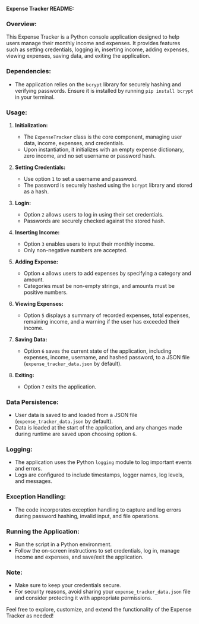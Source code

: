 **Expense Tracker README:**

### Overview:
This Expense Tracker is a Python console application designed to help users manage their monthly income and expenses. It provides features such as setting credentials, logging in, inserting income, adding expenses, viewing expenses, saving data, and exiting the application.

### Dependencies:
- The application relies on the `bcrypt` library for securely hashing and verifying passwords. Ensure it is installed by running `pip install bcrypt` in your terminal.

### Usage:

1. **Initialization:**
   - The `ExpenseTracker` class is the core component, managing user data, income, expenses, and credentials.
   - Upon instantiation, it initializes with an empty expense dictionary, zero income, and no set username or password hash.

2. **Setting Credentials:**
   - Use option `1` to set a username and password.
   - The password is securely hashed using the `bcrypt` library and stored as a hash.

3. **Login:**
   - Option `2` allows users to log in using their set credentials.
   - Passwords are securely checked against the stored hash.

4. **Inserting Income:**
   - Option `3` enables users to input their monthly income.
   - Only non-negative numbers are accepted.

5. **Adding Expense:**
   - Option `4` allows users to add expenses by specifying a category and amount.
   - Categories must be non-empty strings, and amounts must be positive numbers.

6. **Viewing Expenses:**
   - Option `5` displays a summary of recorded expenses, total expenses, remaining income, and a warning if the user has exceeded their income.

7. **Saving Data:**
   - Option `6` saves the current state of the application, including expenses, income, username, and hashed password, to a JSON file (`expense_tracker_data.json` by default).

8. **Exiting:**
   - Option `7` exits the application.

### Data Persistence:
- User data is saved to and loaded from a JSON file (`expense_tracker_data.json` by default).
- Data is loaded at the start of the application, and any changes made during runtime are saved upon choosing option `6`.

### Logging:
- The application uses the Python `logging` module to log important events and errors.
- Logs are configured to include timestamps, logger names, log levels, and messages.

### Exception Handling:
- The code incorporates exception handling to capture and log errors during password hashing, invalid input, and file operations.

### Running the Application:
- Run the script in a Python environment.
- Follow the on-screen instructions to set credentials, log in, manage income and expenses, and save/exit the application.

### Note:
- Make sure to keep your credentials secure.
- For security reasons, avoid sharing your `expense_tracker_data.json` file and consider protecting it with appropriate permissions.

Feel free to explore, customize, and extend the functionality of the Expense Tracker as needed!
